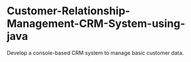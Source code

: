 # Customer-Relationship-Management-CRM-System-using-java
Develop a console-based CRM system to manage basic customer data.
